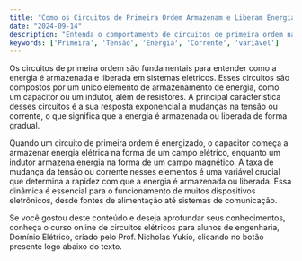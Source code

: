 ```yaml
---
title: "Como os Circuitos de Primeira Ordem Armazenam e Liberam Energia?"
date: "2024-09-14"
description: "Entenda o comportamento de circuitos de primeira ordem na armazenagem e liberação de energia."
keywords: ['Primeira', 'Tensão', 'Energia', 'Corrente', 'variável']
---
```


Os circuitos de primeira ordem são fundamentais para entender como a energia é armazenada e liberada em sistemas elétricos. Esses circuitos são compostos por um único elemento de armazenamento de energia, como um capacitor ou um indutor, além de resistores. A principal característica desses circuitos é a sua resposta exponencial a mudanças na tensão ou corrente, o que significa que a energia é armazenada ou liberada de forma gradual.

Quando um circuito de primeira ordem é energizado, o capacitor começa a armazenar energia elétrica na forma de um campo elétrico, enquanto um indutor armazena energia na forma de um campo magnético. A taxa de mudança da tensão ou corrente nesses elementos é uma variável crucial que determina a rapidez com que a energia é armazenada ou liberada. Essa dinâmica é essencial para o funcionamento de muitos dispositivos eletrônicos, desde fontes de alimentação até sistemas de comunicação.

Se você gostou deste conteúdo e deseja aprofundar seus conhecimentos, conheça o curso online de circuitos elétricos para alunos de engenharia, Domínio Elétrico, criado pelo Prof. Nicholas Yukio, clicando no botão presente logo abaixo do texto.